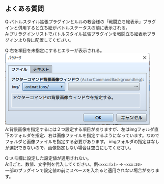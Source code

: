 ## よくある質問
Q:バトルスタイル拡張プラグインとルルの教会様の「戦闘立ち絵表示」プラグインと併用すると立ち絵がバトルステータスの前に表示される。  
A:プリラグインリストでバトルスタイル拡張プラグインを戦闘立ち絵表示プラグインより後に配置してください。  

Q:右を項目を未指定にするとエラーが表示される。  
![画像](img/q&a1.png)   
A:背景画像を指定するには２つ設定する項目がありますが、左はimgフォルダ直下のフォルダを指定、右は画像ファイルを指定するようになっています。なのでフォルダと画像ファイルを指定する必要があります。
imgフォルダの指定はなしが選択できないので、画像指定しない場合は空白にしてください。 

Q:メモ欄に設定した設定値が適用されない。  
A:[]ごと、数値、文字列を代入してください。例`<xxx:[x]>` → `<xxx:20>`  
一部のプラグインで設定値の前にスペースを入れると適用されない場合があります。  
